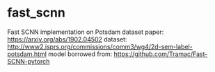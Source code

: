 # fast_scnn


Fast SCNN implementation on Potsdam dataset
paper: https://arxiv.org/abs/1902.04502
dataset: http://www2.isprs.org/commissions/comm3/wg4/2d-sem-label-potsdam.html
model borrowed from: https://github.com/Tramac/Fast-SCNN-pytorch


